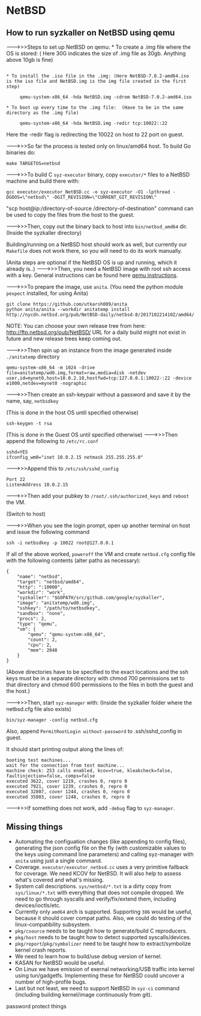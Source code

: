 # NetBSD

## How to run syzkaller on NetBSD using qemu


--->>>Steps to set up NetBSD on qemu: 
	* To create a .img file where the OS is stored: ( Here 30G indicates the size of .img file as 30gb. Anything above 10gb is fine)
```  qemu-img create -f raw NetBSD.img 30G
```
	* To install the .iso file in the .img: (Here NetBSD-7.0.2-amd64.iso is the iso file and NetBSD.img is the img file created in the first step)
```
	 qemu-system-x86_64 -hda NetBSD.img -cdrom NetBSD-7.0.2-amd64.iso 
```
	* To boot up every time to the .img file:  (Have to be in the same directory as the .img file)
```
	 qemu-system-x86_64 -hda NetBSD.img -redir tcp:10022::22
```
Here the -redir flag is redirecting the 10022 on host to 22 port on guest.

--->>>So far the process is tested only on linux/amd64 host. To build Go binaries do:
```
make TARGETOS=netbsd
```

--->>>To build C `syz-executor` binary, copy `executor/*` files to a NetBSD machine and build there with:
```
gcc executor/executor_NetBSD.cc -o syz-executor -O1 -lpthread -DGOOS=\"netbsd\" -DGIT_REVISION=\"CURRENT_GIT_REVISION\"
```

"scp host@ip:/directory-of-source /directory-of-destination" command can be used to copy the files from the host to the guest.

--->>>Then, copy out the binary back to host into `bin/netbsd_amd64` dir.(Inside the syzkaller directory)

Building/running on a NetBSD host should work as well, but currently our `Makefile` does not work there, so you will need to do its work manually.

(Anita steps are optional if the NetBSD OS is  up and running, which it already is..)
--->>>Then, you need a NetBSD image with root ssh access with a key. General instructions can be found here [qemu instructions](https://wiki.qemu.org/Hosts/BSD).

--->>>To prepare the image, use `anita`. (You need the python module `pexpect` installed, for using Anita)
```
git clone https://github.com/utkarsh009/anita
python anita/anita --workdir anitatemp install http://nycdn.netbsd.org/pub/NetBSD-daily/netbsd-8/201710221410Z/amd64/
```
NOTE: You can choose your own release tree from here: http://ftp.netbsd.org/pub/NetBSD/
URL for a daily build might not exist in future and new release trees keep coming out.

--->>>Then spin up an instance from the image generated inside `./anitatemp` directory
```
qemu-system-x86_64 -m 1024 -drive file=anitatemp/wd0.img,format=raw,media=disk -netdev user,id=mynet0,host=10.0.2.10,hostfwd=tcp:127.0.0.1:10022-:22 -device e1000,netdev=mynet0 -nographic
```
--->>>Then create an ssh-keypair without a password and save it by the name, say, `netbsdkey`

(This is done in the host OS until specified otherwise)
```
ssh-keygen -t rsa
```

(This is done in the Guest OS until specified otherwise)
--->>>Then append the following to `/etc/rc.conf`
```
sshd=YES
ifconfig_wm0="inet 10.0.2.15 netmask 255.255.255.0"
```
--->>>Append this to `/etc/ssh/sshd_config`
```
Port 22
ListenAddress 10.0.2.15
```
--->>>Then add your pubkey to `/root/.ssh/authorized_keys` and `reboot` the VM.

(Switch to host)

--->>>When you see the login prompt, open up another terminal on host and issue the following command
```
ssh -i netbsdkey -p 10022 root@127.0.0.1
```

If all of the above worked, `poweroff` the VM and create `netbsd.cfg` config file with the following contents (alter paths as necessary):
```
{
	"name": "netbsd",
	"target": "netbsd/amd64",
	"http": ":10000",
	"workdir": "work",
	"syzkaller": "$GOPATH/src/github.com/google/syzkaller",
	"image": "anitatemp/wd0.img",
	"sshkey": "/path/to/netbsdkey",
	"sandbox": "none",
	"procs": 2,
	"type": "qemu",
	"vm": {
		"qemu": "qemu-system-x86_64",
		"count": 2,
		"cpu": 2,
		"mem": 2048
	}
}
```
(Above directories have to be specified to the exact locations and the ssh keys must be in a separate directory with chmod 700 permissions set to that directory and chmod 600 permissions to the files in both the guest and the host.)


--->>>Then, start `syz-manager` with: (Inside the syzkaller folder where the netbsd.cfg file also exists)
```
bin/syz-manager -config netbsd.cfg
```
Also, append ```PermitRootLogin without-password``` to .ssh/sshd_config in guest.

It should start printing output along the lines of:
```
booting test machines...
wait for the connection from test machine...
machine check: 253 calls enabled, kcov=true, kleakcheck=false, faultinjection=false, comps=false
executed 3622, cover 1219, crashes 0, repro 0
executed 7921, cover 1239, crashes 0, repro 0
executed 32807, cover 1244, crashes 0, repro 0
executed 35803, cover 1248, crashes 0, repro 0
```

--->>>If something does not work, add `-debug` flag to `syz-manager`.

## Missing things

- Automating the configuation changes (like appending to config files), generating the json config file on the fly (with customizable values to the keys using command line parameters) and calling syz-manager with `anita` using just a single command.
- Coverage. `executor/executor_netbsd.cc` uses a very primitive fallback for coverage. We need KCOV for NetBSD. It will also help to assess what's covered and what's missing.
- System call descriptions. `sys/netbsd/*.txt` is a dirty copy from `sys/linux/*.txt` with everything that does not compile dropped. We need to go through syscalls and verify/fix/extend them, including devices/ioctls/etc.
- Currently only `amd64` arch is supported. Supporting `386` would be useful, because it should cover compat paths. Also, we could do testing of the linux-compatibility subsystem.
- `pkg/csource` needs to be taught how to generate/build C reproducers.
- `pkg/host` needs to be taught how to detect supported syscalls/devices.
- `pkg/report`/`pkg/symbolizer` need to be taught how to extract/symbolize kernel crash reports.
- We need to learn how to build/use debug version of kernel.
- KASAN for NetBSD would be useful.
- On Linux we have emission of exernal networking/USB traffic into kernel using tun/gadgetfs. Implementing these for NetBSD could uncover a number of high-profile bugs.
- Last but not least, we need to support NetBSD in `syz-ci` command (including building kernel/image continuously from git).


password protect things